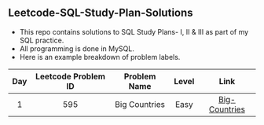 ## Leetcode-SQL-Study-Plan-Solutions

- This repo contains solutions to SQL Study Plans- I, II & III as part of my SQL practice.
- All programming is done in MySQL.
- Here is an example breakdown of problem labels.

| Day  |Leetcode Problem ID   |Problem Name   | Level | Link |
|:-:|:-:|:-:|:-:|:-:|
|  1 |595|Big Countries   |Easy   |[Big-Countries](SQL-1/1-595-Big_Countries-Easy.sql)

